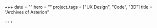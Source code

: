 +++
date = ""
hero = ""
project_tags = ["UX Design", "Code", "3D"]
title = "Archives of Asterion"

+++
